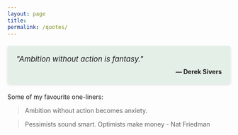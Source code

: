 ```yaml
---
layout: page
title: 
permalink: /quotes/
---
```

<style>
.quote-box {
    padding: 20px;
    margin: 20px 0;
    border-radius: 5px;
    box-shadow: 0 2px 5px rgba(0,0,0,0.1);
}

.quote-text {
    font-size: 1.2em;
    margin-bottom: 10px;
    font-style: italic;
}

.quote-author {
    font-weight: bold;
    text-align: right;
}

.bg-sage {
    background-color: #E4EFE7;
}

.bg-lavender {
    background-color: #F0E6EF;
}

.bg-peach {
    background-color: #FFE5D9;
}
</style>

<div class="quote-box bg-sage">
    <div class="quote-text">"Ambition without action is fantasy."</div>
    <div class="quote-author">— Derek Sivers</div>
</div>

Some of my favourite one-liners:

> Ambition without action becomes anxiety. 

> Pessimists sound smart. Optimists make money - Nat Friedman
